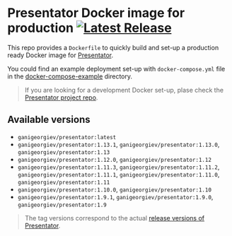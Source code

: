 Presentator Docker image for production [![Latest Release](https://img.shields.io/github/release/ganigeorgiev/presentator-docker.svg)](https://github.com/ganigeorgiev/presentator-docker/releases)
======================================================================

This repo provides a `Dockerfile` to quickly build and set-up a production ready Docker image for [Presentator](https://github.com/ganigeorgiev/presentator).

You could find an example deployment set-up with `docker-compose.yml` file in the [docker-compose-example](https://github.com/ganigeorgiev/presentator-docker/tree/master/docker-compose-example) directory.

> If you are looking for a development Docker set-up, plase check the [Presentator project repo](https://github.com/ganigeorgiev/presentator).


## Available versions

- `ganigeorgiev/presentator:latest`
- `ganigeorgiev/presentator:1.13.1`, `ganigeorgiev/presentator:1.13.0`, `ganigeorgiev/presentator:1.13`
- `ganigeorgiev/presentator:1.12.0`, `ganigeorgiev/presentator:1.12`
- `ganigeorgiev/presentator:1.11.3`, `ganigeorgiev/presentator:1.11.2`, `ganigeorgiev/presentator:1.11.1`, `ganigeorgiev/presentator:1.11.0`, `ganigeorgiev/presentator:1.11`
- `ganigeorgiev/presentator:1.10.0`, `ganigeorgiev/presentator:1.10`
- `ganigeorgiev/presentator:1.9.1`, `ganigeorgiev/presentator:1.9.0`, `ganigeorgiev/presentator:1.9`

> The tag versions correspond to the actual [release versions of Presentator](https://github.com/ganigeorgiev/presentator/releases).
